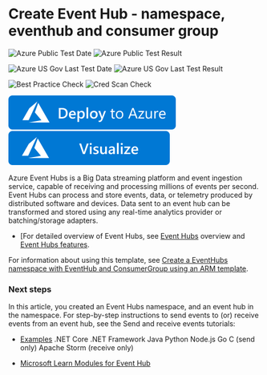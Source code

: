 # Create Event Hub - namespace, eventhub and consumer group

![Azure Public Test Date](https://azurequickstartsservice.blob.core.windows.net/badges/201-event-hubs-create-event-hub-and-consumer-group/PublicLastTestDate.svg)
![Azure Public Test Result](https://azurequickstartsservice.blob.core.windows.net/badges/201-event-hubs-create-event-hub-and-consumer-group/PublicDeployment.svg)

![Azure US Gov Last Test Date](https://azurequickstartsservice.blob.core.windows.net/badges/201-event-hubs-create-event-hub-and-consumer-group/FairfaxLastTestDate.svg)
![Azure US Gov Last Test Result](https://azurequickstartsservice.blob.core.windows.net/badges/201-event-hubs-create-event-hub-and-consumer-group/FairfaxDeployment.svg)

![Best Practice Check](https://azurequickstartsservice.blob.core.windows.net/badges/201-event-hubs-create-event-hub-and-consumer-group/BestPracticeResult.svg)
![Cred Scan Check](https://azurequickstartsservice.blob.core.windows.net/badges/201-event-hubs-create-event-hub-and-consumer-group/CredScanResult.svg)

[![Deploy To Azure](https://raw.githubusercontent.com/Azure/azure-quickstart-templates/master/1-CONTRIBUTION-GUIDE/images/deploytoazure.svg?sanitize=true)](https://portal.azure.com/#create/Microsoft.Template/uri/https%3A%2F%2Fraw.githubusercontent.com%2FAzure%2Fazure-quickstart-templates%2Fmaster%2F201-event-hubs-create-event-hub-and-consumer-group%2Fazuredeploy.json)
[![Visualize](https://raw.githubusercontent.com/Azure/azure-quickstart-templates/master/1-CONTRIBUTION-GUIDE/images/visualizebutton.svg?sanitize=true)](http://armviz.io/#/?load=https%3A%2F%2Fraw.githubusercontent.com%2FAzure%2Fazure-quickstart-templates%2Fmaster%2F201-event-hubs-create-event-hub-and-consumer-group%2Fazuredeploy.json)

Azure Event Hubs is a Big Data streaming platform and event ingestion service,
capable of receiving and processing millions of events per second. Event Hubs
can process and store events, data, or telemetry produced by distributed
software and devices. Data sent to an event hub can be transformed and stored
using any real-time analytics provider or batching/storage adapters.

- [For detailed overview of Event Hubs, see
  [Event Hubs](https://docs.microsoft.com/azure/event-hubs/event-hubs-about)
  overview and
  [Event Hubs features](https://docs.microsoft.com/en-us/azure/event-hubs/event-hubs-features).

For information about using this template, see
[Create a EventHubs namespace with EventHub and ConsumerGroup using an ARM template](http://azure.microsoft.com/documentation/articles/service-bus-resource-manager-namespace-event-hub/).

### Next steps

In this article, you created an Event Hubs namespace, and an event hub in the
namespace. For step-by-step instructions to send events to (or) receive events
from an event hub, see the Send and receive events tutorials:

- [Examples](https://docs.microsoft.com/azure/event-hubs/event-hubs-resource-manager-namespace-event-hub)
  .NET Core .NET Framework Java Python Node.js Go C (send only) Apache Storm
  (receive only)

- [Microsoft Learn Modules for Event Hub](https://docs.microsoft.com/learn/browse/?term=event%20hub)
